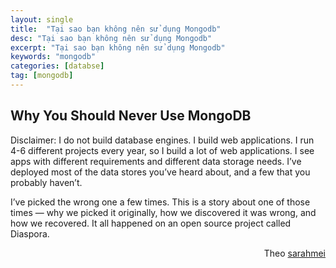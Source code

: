 ```yaml
---
layout: single
title:  "Tại sao bạn không nên sử dụng Mongodb"
desc: "Tại sao bạn không nên sử dụng Mongodb"
excerpt: "Tại sao bạn không nên sử dụng Mongodb"
keywords: "mongodb"
categories: [databse]
tag: [mongodb]
---
```


## Why You Should Never Use MongoDB
Disclaimer: I do not build database engines. I build web applications. I run 4-6 different projects every year, so I build a lot of web applications. 
I see apps with different requirements and different data storage needs. I’ve deployed most of the data stores you’ve heard about, and a few that you probably haven’t.

I’ve picked the wrong one a few times. This is a story about one of those times — why we picked it originally, how we discovered it was wrong, and how we recovered. 
It all happened on an open source project called Diaspora.

<div style="text-align: right">Theo <a href="http://www.sarahmei.com/blog/2013/11/11/why-you-should-never-use-mongodb/">sarahmei</a></div>
